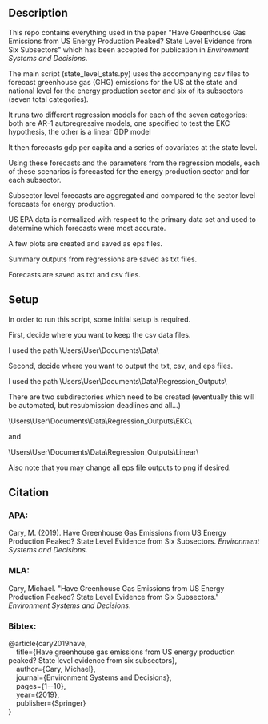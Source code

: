 ## Description

This repo contains everything used in the paper "Have Greenhouse Gas Emissions from US Energy Production Peaked? State Level Evidence from Six Subsectors" which has been accepted for publication in *Environment Systems and Decisions*.

The main script (state_level_stats.py) uses the accompanying csv files to forecast greenhouse gas (GHG) emissions for the US at the state and national level for the energy production sector and six of its subsectors (seven total categories).

It runs two different regression models for each of the seven categories: both are AR-1 autoregressive models, one specified to test the EKC hypothesis, the other is a linear GDP model

It then forecasts gdp per capita and a series of covariates at the state level.

Using these forecasts and the parameters from the regression models, each of these scenarios is forecasted for the energy production sector and for each subsector.

Subsector level forecasts are aggregated and compared to the sector level forecasts for energy production.

US EPA data is normalized with respect to the primary data set and used to determine which forecasts were most accurate.

A few plots are created and saved as eps files.

Summary outputs from regressions are saved as txt files.

Forecasts are saved as txt and csv files.

## Setup

In order to run this script, some initial setup is required.

First, decide where you want to keep the csv data files.

I used the path \Users\User\Documents\Data\

Second, decide where you want to output the txt, csv, and eps files.

I used the path \Users\User\Documents\Data\Regression_Outputs\

There are two subdirectories which need to be created (eventually this will be automated, but resubmission deadlines and all...)

\Users\User\Documents\Data\Regression_Outputs\EKC\

and

\Users\User\Documents\Data\Regression_Outputs\Linear\

Also note that you may change all eps file outputs to png if desired.

## Citation

### APA:

Cary, M. (2019). Have Greenhouse Gas Emissions from US Energy Production Peaked? State Level Evidence from Six Subsectors. *Environment Systems and Decisions*.

### MLA:

Cary, Michael. "Have Greenhouse Gas Emissions from US Energy Production Peaked? State Level Evidence from Six Subsectors." *Environment Systems and Decisions*.

### Bibtex:

@article{cary2019have,\
&nbsp;&nbsp;&nbsp;&nbsp;title={Have greenhouse gas emissions from US energy production peaked? State level evidence from six subsectors},\
&nbsp;&nbsp;&nbsp;&nbsp;author={Cary, Michael},\
&nbsp;&nbsp;&nbsp;&nbsp;journal={Environment Systems and Decisions},\
&nbsp;&nbsp;&nbsp;&nbsp;pages={1--10},\
&nbsp;&nbsp;&nbsp;&nbsp;year={2019},\
&nbsp;&nbsp;&nbsp;&nbsp;publisher={Springer}\
}
